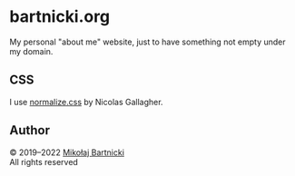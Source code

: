# bartnicki.org

My personal "about me" website, just to have something not empty under my domain.

## CSS

I use [normalize.css][00] by Nicolas Gallagher.

## Author

&copy; 2019&ndash;2022 [Mikołaj Bartnicki][99]  
All rights reserved

[00]:https://necolas.github.io/normalize.css/
[99]:mailto:mikolaj@bartnicki.org